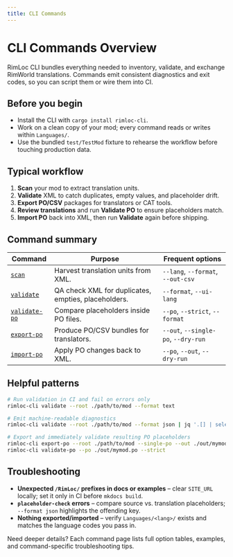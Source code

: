 ```yaml
---
title: CLI Commands
---
```


# CLI Commands Overview

RimLoc CLI bundles everything needed to inventory, validate, and exchange RimWorld translations. Commands emit consistent diagnostics and exit codes, so you can script them or wire them into CI.

## Before you begin

- Install the CLI with `cargo install rimloc-cli`.
- Work on a clean copy of your mod; every command reads or writes within `Languages/`.
- Use the bundled `test/TestMod` fixture to rehearse the workflow before touching production data.

## Typical workflow

1. **Scan** your mod to extract translation units.
2. **Validate** XML to catch duplicates, empty values, and placeholder drift.
3. **Export PO/CSV** packages for translators or CAT tools.
4. **Review translations** and run **Validate PO** to ensure placeholders match.
5. **Import PO** back into XML, then run **Validate** again before shipping.

## Command summary

| Command | Purpose | Frequent options |
|---------|---------|------------------|
| [`scan`](scan.md) | Harvest translation units from XML. | `--lang`, `--format`, `--out-csv` |
| [`validate`](validate.md) | QA check XML for duplicates, empties, placeholders. | `--format`, `--ui-lang` |
| [`validate-po`](validate_po.md) | Compare placeholders inside PO files. | `--po`, `--strict`, `--format` |
| [`export-po`](export_import.md#export-po) | Produce PO/CSV bundles for translators. | `--out`, `--single-po`, `--dry-run` |
| [`import-po`](export_import.md#import-po) | Apply PO changes back to XML. | `--po`, `--out`, `--dry-run` |

## Helpful patterns

```bash
# Run validation in CI and fail on errors only
rimloc-cli validate --root ./path/to/mod --format text

# Emit machine-readable diagnostics
rimloc-cli validate --root ./path/to/mod --format json | jq '.[] | select(.level=="error")'

# Export and immediately validate resulting PO placeholders
rimloc-cli export-po --root ./path/to/mod --single-po --out ./out/mymod.po
rimloc-cli validate-po --po ./out/mymod.po --strict
```

## Troubleshooting

- **Unexpected `/RimLoc/` prefixes in docs or examples** – clear `SITE_URL` locally; set it only in CI before `mkdocs build`.
- **`placeholder-check` errors** – compare source vs. translation placeholders; `--format json` highlights the offending key.
- **Nothing exported/imported** – verify `Languages/<lang>/` exists and matches the language codes you pass in.

Need deeper details? Each command page lists full option tables, examples, and command-specific troubleshooting tips.
